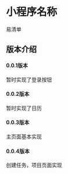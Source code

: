 # 小程序名称
易清单

## 版本介绍

#### 0.0.1版本
暂时实现了登录按钮

#### 0.0.2版本
暂时实现了日历

#### 0.0.3版本
主页面基本实现

#### 0.0.4版本
创建任务，项目页面实现
